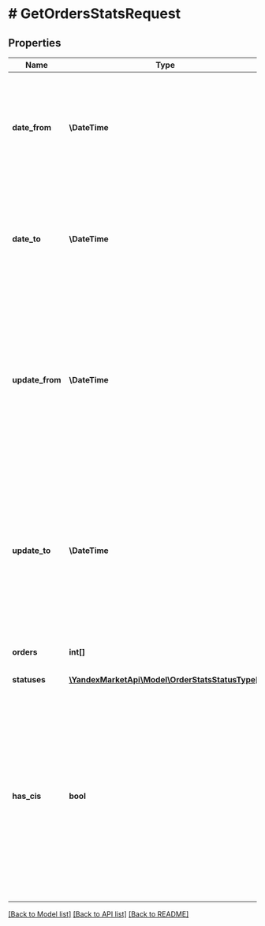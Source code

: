# # GetOrdersStatsRequest

## Properties

Name | Type | Description | Notes
------------ | ------------- | ------------- | -------------
**date_from** | **\DateTime** | Начальная дата, когда заказ был сформирован.  Формат даты: &#x60;ГГГГ‑ММ‑ДД&#x60;.  Нельзя использовать вместе с параметрами &#x60;updateFrom&#x60; и &#x60;updateTo&#x60;. | [optional]
**date_to** | **\DateTime** | Конечная дата, когда заказ был сформирован.  Формат даты: &#x60;ГГГГ‑ММ‑ДД&#x60;.  Нельзя использовать вместе с параметрами &#x60;updateFrom&#x60; и &#x60;updateTo&#x60;. | [optional]
**update_from** | **\DateTime** | Начальная дата периода, за который были изменения в заказе (например, статуса или информации о платежах).  Формат даты: &#x60;ГГГГ‑ММ‑ДД&#x60;.  Нельзя использовать вместе с параметрами &#x60;dateFrom&#x60; и &#x60;dateTo&#x60;. | [optional]
**update_to** | **\DateTime** | Конечная дата периода, за который были изменения в заказе (например, статуса или информации о платежах).  Формат даты: &#x60;ГГГГ‑ММ‑ДД&#x60;.  Нельзя использовать вместе с параметрами &#x60;dateFrom&#x60; и &#x60;dateTo&#x60;. | [optional]
**orders** | **int[]** | Список идентификаторов заказов. | [optional]
**statuses** | [**\YandexMarketApi\Model\OrderStatsStatusType[]**](OrderStatsStatusType.md) | Список статусов заказов. | [optional]
**has_cis** | **bool** | Нужно ли вернуть только те заказы, в составе которых есть хотя бы один товар с кодом идентификации [в системе «Честный ЗНАК»](https://честныйзнак.рф/):  * &#x60;true&#x60; — да. * &#x60;false&#x60; — нет. Такие коды присваиваются товарам, которые подлежат маркировке и относятся к определенным категориям. | [optional]

[[Back to Model list]](../../README.md#models) [[Back to API list]](../../README.md#endpoints) [[Back to README]](../../README.md)
